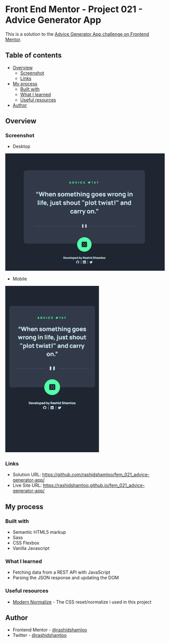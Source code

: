 # Front End Mentor - Project 021 - Advice Generator App

This is a solution to the [Advice Generator App challenge on Frontend Mentor](https://www.frontendmentor.io/challenges/advice-generator-app-QdUG-13db).

## Table of contents

- [Overview](#overview)
  - [Screenshot](#screenshot)
  - [Links](#links)
- [My process](#my-process)
  - [Built with](#built-with)
  - [What I learned](#what-i-learned)
  - [Useful resources](#useful-resources)
- [Author](#author)

## Overview

### Screenshot

- Desktop

![](./screenshot-desktop.png)

- Mobile

![](./screenshot-mobile.png)

### Links

- Solution URL: https://github.com/rashidshamloo/fem_021_advice-generator-app/
- Live Site URL: https://rashidshamloo.github.io/fem_021_advice-generator-app/

## My process

### Built with

- Semantic HTML5 markup
- Sass
- CSS Flexbox
- Vanilla Javascript

### What I learned

- Fetching data from a REST API with JavaScript
- Parsing the JSON response and updating the DOM

### Useful resources

- [Modern Normalize](https://github.com/sindresorhus/modern-normalize) - The CSS reset/normalize i used in this project

## Author

- Frontend Mentor - [@rashidshamloo](https://www.frontendmentor.io/profile/rashidshamloo)
- Twitter - [@rashidshamloo](https://www.twitter.com/rashidshamloo)
